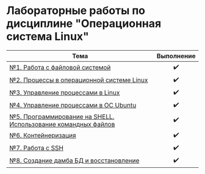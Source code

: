 # Лабораторные работы по дисциплине "Операционная система Linux"
| Тема | Выполнение |
| --------|---------|
| [№1. Работа с файловой системой](https://github.com/kifril-ltd/DPO/tree/main/Linux/Lab1) | <center>✔️</center> ||
| [№2. Процессы в операционной системе Linux](https://github.com/kifril-ltd/DPO/tree/main/Linux/Lab2) | <center>✔️</center> ||
| [№3. Управление процессами в Linux](https://github.com/kifril-ltd/DPO/tree/main/Linux/Lab3) | <center>✔️</center> ||
| [№4. Управление процессами в ОС Ubuntu](https://github.com/kifril-ltd/DPO/tree/main/Linux/Lab4) | <center>✔️</center> ||
| [№5. Программирование на SHELL. Использование командных файлов](https://github.com/kifril-ltd/DPO/tree/main/Linux/Lab5) | <center>✔️</center> ||
| [№6. Контейнеризация](https://github.com/kifril-ltd/DPO/tree/main/Linux/Lab6) | <center>✔️</center> ||
| [№7. Работа с SSH](https://github.com/kifril-ltd/DPO/tree/main/Linux/Lab7) | <center>✔️</center> ||
| [№8. Создание дамба БД и восстановление](https://github.com/kifril-ltd/DPO/tree/main/Linux/Lab8) | <center>✔️</center> ||